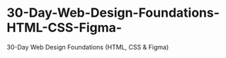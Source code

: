 # 30-Day-Web-Design-Foundations-HTML-CSS-Figma-
30-Day Web Design Foundations (HTML, CSS &amp; Figma)
